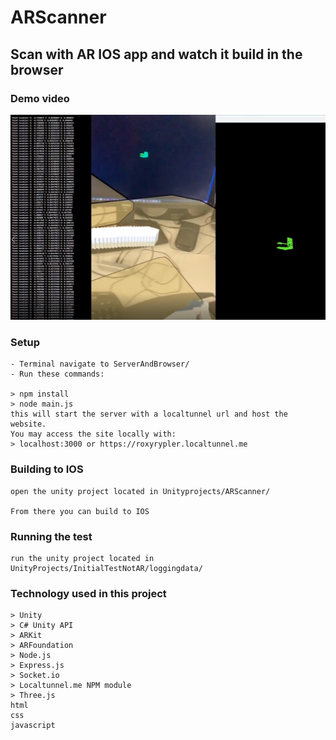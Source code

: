 # ARScanner
## Scan with AR IOS app and watch it build in the browser

### Demo video
[![ARScanner Demo](ARScanner.PNG)](https://youtu.be/SFiMAUrC4lY)


### Setup

```
- Terminal navigate to ServerAndBrowser/
- Run these commands:

> npm install
> node main.js
this will start the server with a localtunnel url and host the website.
You may access the site locally with: 
> localhost:3000 or https://roxyrypler.localtunnel.me

```
### Building to IOS

```
open the unity project located in Unityprojects/ARScanner/

From there you can build to IOS

```

### Running the test

```
run the unity project located in UnityProjects/InitialTestNotAR/loggingdata/

```

### Technology used in this project

```
> Unity
> C# Unity API
> ARKit
> ARFoundation
> Node.js
> Express.js
> Socket.io
> Localtunnel.me NPM module
> Three.js
html
css
javascript
```